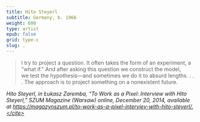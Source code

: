 ```yaml
---
title: Hito Steyerl
subtitle: Germany, b. 1966
weight: 600
type: artist
epub: false
grid: type-c
slug: .
---
```


> I try to project a question. It often takes the form of an experiment, a "what if." And after asking this question we construct the model, we test the hypothesis—and sometimes we do it to absurd lengths. . . . The approach is to project something on a nonexistent future.

<cite>Hito Steyerl, in *Łukasz Zaremba,* “To Work as a Pixel: Interview with Hito Steyerl,” *SZUM* Magazine (Warsaw) online, December 20, 2014, available at https://magazynszum.pl/to-work-as-a-pixel-interviev-with-hito-steyerl/.</cite>
